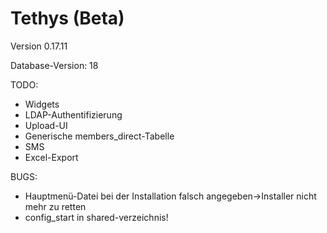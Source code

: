 Tethys (Beta)
=============

Version 0.17.11

Database-Version: 18

TODO:
* Widgets
* LDAP-Authentifizierung
* Upload-UI
* Generische members_direct-Tabelle
* SMS
* Excel-Export

BUGS:
* Hauptmenü-Datei bei der Installation falsch angegeben->Installer nicht mehr zu retten
* config_start in shared-verzeichnis!
